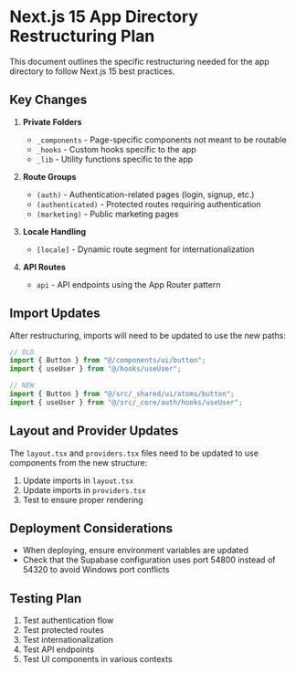 # Next.js 15 App Directory Restructuring Plan

This document outlines the specific restructuring needed for the app directory to follow Next.js 15 best practices.

## Key Changes

1. **Private Folders**

   - `_components` - Page-specific components not meant to be routable
   - `_hooks` - Custom hooks specific to the app
   - `_lib` - Utility functions specific to the app

2. **Route Groups**

   - `(auth)` - Authentication-related pages (login, signup, etc.)
   - `(authenticated)` - Protected routes requiring authentication
   - `(marketing)` - Public marketing pages

3. **Locale Handling**

   - `[locale]` - Dynamic route segment for internationalization

4. **API Routes**
   - `api` - API endpoints using the App Router pattern

## Import Updates

After restructuring, imports will need to be updated to use the new paths:

```typescript
// OLD
import { Button } from "@/components/ui/button";
import { useUser } from "@/hooks/useUser";

// NEW
import { Button } from "@/src/_shared/ui/atoms/button";
import { useUser } from "@/src/_core/auth/hooks/useUser";
```

## Layout and Provider Updates

The `layout.tsx` and `providers.tsx` files need to be updated to use components from the new structure:

1. Update imports in `layout.tsx`
2. Update imports in `providers.tsx`
3. Test to ensure proper rendering

## Deployment Considerations

- When deploying, ensure environment variables are updated
- Check that the Supabase configuration uses port 54800 instead of 54320 to avoid Windows port conflicts

## Testing Plan

1. Test authentication flow
2. Test protected routes
3. Test internationalization
4. Test API endpoints
5. Test UI components in various contexts
